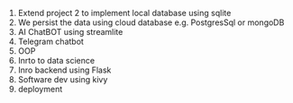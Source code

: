 1. Extend project 2 to implement local database using sqlite
2. We persist the data using cloud database
   e.g. PostgresSql or mongoDB
3. AI ChatBOT using streamlite
4. Telegram chatbot
5. OOP
6. Inrto to data science
7. Inro backend using Flask
8. Software dev using kivy
9. deployment
